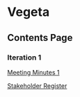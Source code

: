 # Vegeta

## Contents Page

### Iteration 1
  
[Meeting Minutes 1](https://www.google.com](https://temahau-my.sharepoint.com/:w:/r/personal/charat1_student_eit_ac_nz/_layouts/15/Doc.aspx?sourcedoc=%7BB5A6AF79-C3DF-4B8A-829C-461482420800%7D&file=Group%20Meeting%20Report%20iteration%201.docx&action=default&mobileredirect=true&wdOrigin=OUTLOOK-METAOS.FILEBROWSER)](https://github.com/Terrence-Charamba/Vegeta/blob/master/Iteration%201/Group%20Meeting%20Report%20iteration%201.docx))

[Stakeholder Register](https://www.google.com](https://temahau-my.sharepoint.com/:w:/r/personal/charat1_student_eit_ac_nz/_layouts/15/Doc.aspx?sourcedoc=%7BB5A6AF79-C3DF-4B8A-829C-461482420800%7D&file=Group%20Meeting%20Report%20iteration%201.docx&action=default&mobileredirect=true&wdOrigin=OUTLOOK-METAOS.FILEBROWSER)](https://temahau-my.sharepoint.com/:w:/r/personal/charat1_student_eit_ac_nz/_layouts/15/Doc.aspx?sourcedoc=%7B2932CF6F-F9F1-40F9-9E66-01D30C8746EA%7D&file=Stakeholder%20register.docx&action=default&mobileredirect=true&wdOrigin=OUTLOOK-METAOS.FILEBROWSER))
